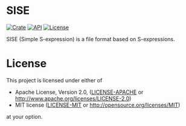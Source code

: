 # SISE

[![Crate](https://img.shields.io/crates/v/sise.svg)](https://crates.io/crates/sise)
[![API](https://docs.rs/sise/badge.svg)](https://docs.rs/sise)
[![License](https://img.shields.io/crates/l/sise.svg)](https://github.com/eduardosm/sise#license)

SISE (Simple S-expression) is a file format based on S-expressions.

# License

This project is licensed under either of

 * Apache License, Version 2.0, ([LICENSE-APACHE](LICENSE-APACHE) or
   http://www.apache.org/licenses/LICENSE-2.0)
 * MIT license ([LICENSE-MIT](LICENSE-MIT) or
   http://opensource.org/licenses/MIT)

at your option.
